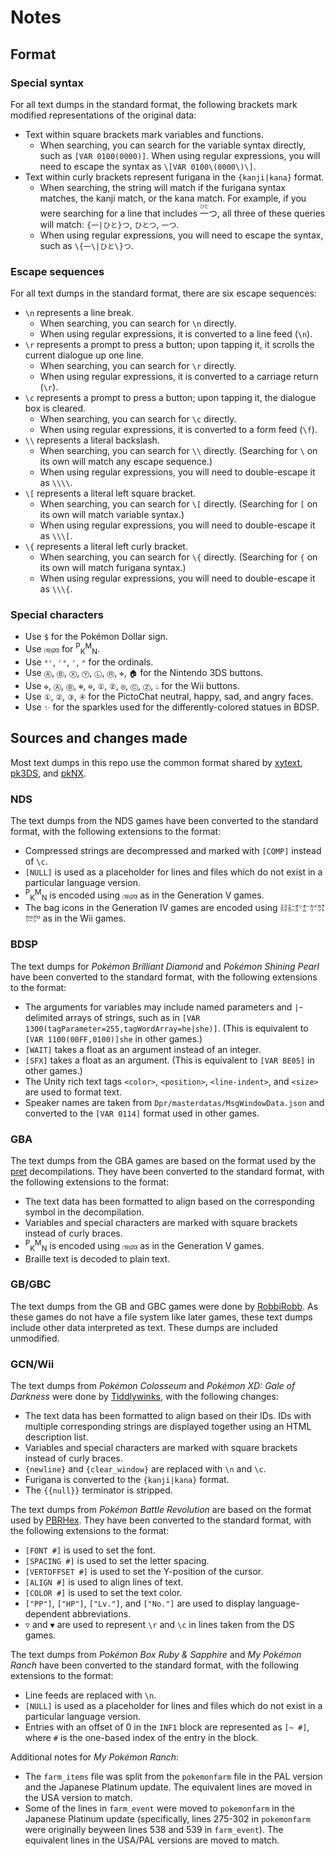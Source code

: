 # Notes
## Format
### Special syntax
For all text dumps in the standard format, the following brackets mark modified representations of the original data:
- Text within square brackets mark variables and functions.
  - When searching, you can search for the variable syntax directly, such as `[VAR 0100(0000)]`.
    When using regular expressions, you will need to escape the syntax as `\[VAR 0100\(0000\)\]`.
- Text within curly brackets represent furigana in the `{kanji|kana}` format.
  - When searching, the string will match if the furigana syntax matches, the kanji match, or the kana match.
    For example, if you were searching for a line that includes <ruby>一<rp>(</rp><rt>ひと</rt><rp>)</rp></ruby>つ, all three of these queries will match: `{一|ひと}つ`, `ひとつ`, `一つ`.
  - When using regular expressions, you will need to escape the syntax, such as `\{一\|ひと\}つ`.

### Escape sequences
For all text dumps in the standard format, there are six escape sequences:
- `\n` represents a line break.
  - When searching, you can search for `\n` directly.
  - When using regular expressions, it is converted to a line feed (`\n`).
- `\r` represents a prompt to press a button; upon tapping it, it scrolls the current dialogue up one line.
  - When searching, you can search for `\r` directly.
  - When using regular expressions, it is converted to a carriage return (`\r`).
- `\c` represents a prompt to press a button; upon tapping it, the dialogue box is cleared.
  - When searching, you can search for `\c` directly.
  - When using regular expressions, it is converted to a form feed (`\f`).
- `\\` represents a literal backslash.
  - When searching, you can search for `\\` directly.
    (Searching for `\` on its own will match any escape sequence.)
  - When using regular expressions, you will need to double-escape it as `\\\\`.
- `\[` represents a literal left square bracket.
  - When searching, you can search for `\[` directly.
    (Searching for `[` on its own will match variable syntax.)
  - When using regular expressions, you will need to double-escape it as `\\\[`.
- `\{` represents a literal left curly bracket.
  - When searching, you can search for `\{` directly.
    (Searching for `{` on its own will match furigana syntax.)
  - When using regular expressions, you will need to double-escape it as `\\\{`.

### Special characters
- Use `$` for the Pokémon Dollar sign.
- Use `⒆⒇` for <sup>P</sup><sub>K</sub><sup>M</sup><sub>N</sub>.
- Use `ᵉʳ`, `ʳᵉ`, `ʳ`, `ᵉ` for the ordinals.
- Use `Ⓐ`, `Ⓑ`, `Ⓧ`, `Ⓨ`, `Ⓛ`, `Ⓡ`, `✜`, `🏠︎` for the Nintendo 3DS buttons.
- Use `✜`, `Ⓐ`, `Ⓑ`, `⊕`, `⊖`, `①`, `②`, `◎`, `Ⓒ`, `Ⓩ`, `👆︎` for the Wii buttons.
- Use `①`, `②`, `③`, `④` for the PictoChat neutral, happy, sad, and angry faces.
- Use `✨︎` for the sparkles used for the differently-colored statues in BDSP.

## Sources and changes made
Most text dumps in this repo use the common format shared by [xytext](https://github.com/kwsch/xytext), [pk3DS](https://github.com/kwsch/pk3DS), and [pkNX](https://github.com/kwsch/pkNX).

### NDS
The text dumps from the NDS games have been converted to the standard format, with the following extensions to the format:
- Compressed strings are decompressed and marked with `[COMP]` instead of `\c`.
- `[NULL]` is used as a placeholder for lines and files which do not exist in a particular language version.
- <sup>P</sup><sub>K</sub><sup>M</sup><sub>N</sub> is encoded using `⒆⒇` as in the Generation V games.
- The bag icons in the Generation IV games are encoded using `㌇㌈㌉㌊㌋㌌㌍㌎` as in the Wii games.

### BDSP
The text dumps for *Pokémon Brilliant Diamond* and *Pokémon Shining Pearl* have been converted to the standard format, with the following extensions to the format:
- The arguments for variables may include named parameters and `|`-delimited arrays of strings, such as in `[VAR 1300(tagParameter=255,tagWordArray=he|she)]`.
  (This is equivalent to `[VAR 1100(00FF,0100)]she` in other games.)
- `[WAIT]` takes a float as an argument instead of an integer.
- `[SFX]` takes a float as an argument. (This is equivalent to `[VAR BE05]` in other games.)
- The Unity rich text tags `<color>`, `<position>`, `<line-indent>`, and `<size>` are used to format text.
- Speaker names are taken from `Dpr/masterdatas/MsgWindowData.json` and converted to the `[VAR 0114]` format used in other games.

### GBA
The text dumps from the GBA games are based on the format used by the [pret](https://github.com/pret) decompilations.
They have been converted to the standard format, with the following extensions to the format:
- The text data has been formatted to align based on the corresponding symbol in the decompilation.
- Variables and special characters are marked with square brackets instead of curly braces.
- <sup>P</sup><sub>K</sub><sup>M</sup><sub>N</sub> is encoded using `⒆⒇` as in the Generation V games.
- Braille text is decoded to plain text.

### GB/GBC
The text dumps from the GB and GBC games were done by [RobbiRobb](https://robbirobb.de/spiele).
As these games do not have a file system like later games, these text dumps include other data interpreted as text.
These dumps are included unmodified.

### GCN/Wii
The text dumps from *Pokémon Colosseum* and *Pokémon XD: Gale of Darkness* were done by [Tiddlywinks](https://bulbapedia.bulbagarden.net/wiki/User:Tiddlywinks), with the following changes:
- The text data has been formatted to align based on their IDs. IDs with multiple corresponding strings are displayed together using an HTML description list.
- Variables and special characters are marked with square brackets instead of curly braces.
- `{newline}` and `{clear_window}` are replaced with `\n` and `\c`.
- Furigana is converted to the `{kanji|kana}` format.
- The `{{null}}` terminator is stripped.

The text dumps from *Pokémon Battle Revolution* are based on the format used by [PBRHex](https://github.com/bgsamm/PBRHex).
They have been converted to the standard format, with the following extensions to the format:
- `[FONT #]` is used to set the font.
- `[SPACING #]` is used to set the letter spacing.
- `[VERTOFFSET #]` is used to set the Y-position of the cursor.
- `[ALIGN #]` is used to align lines of text.
- `[COLOR #]` is used to set the text color.
- `["PP"]`, `["HP"]`, `["Lv."]`, and `["No."]` are used to display language-dependent abbreviations.
- `▽` and `▼` are used to represent `\r` and `\c` in lines taken from the DS games.

The text dumps from *Pokémon Box Ruby & Sapphire* and *My Pokémon Ranch* have been converted to the standard format, with the following extensions to the format:
- Line feeds are replaced with `\n`.
- `[NULL]` is used as a placeholder for lines and files which do not exist in a particular language version.
- Entries with an offset of 0 in the `INF1` block are represented as `[~ #]`, where `#` is the one-based index of the entry in the block.

Additional notes for *My Pokémon Ranch*:
- The `farm_items` file was split from the `pokemonfarm` file in the PAL version and the Japanese Platinum update.
  The equivalent lines are moved in the USA version to match.
- Some of the lines in `farm_event` were moved to `pokemonfarm` in the Japanese Platinum update
  (specifically, lines 275-302 in `pokemonfarm` were originally beyween lines 538 and 539 in `farm_event`).
  The equivalent lines in the USA/PAL versions are moved to match.
